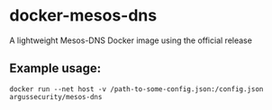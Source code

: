 # docker-mesos-dns
A lightweight Mesos-DNS Docker image using the official release

## Example usage:

`docker run --net host -v /path-to-some-config.json:/config.json argussecurity/mesos-dns`
